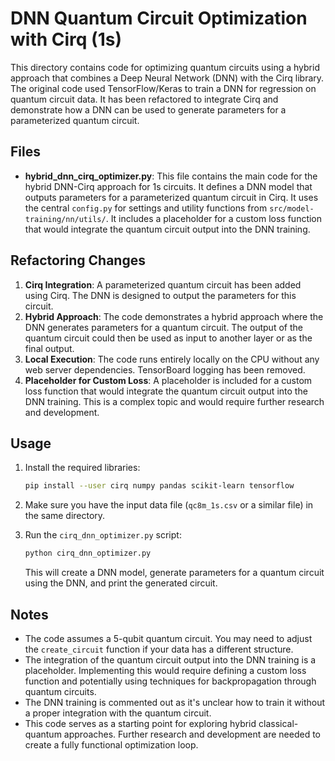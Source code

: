 # DNN Quantum Circuit Optimization with Cirq (1s)

This directory contains code for optimizing quantum circuits using a hybrid approach that combines a Deep Neural Network (DNN) with the Cirq library. The original code used TensorFlow/Keras to train a DNN for regression on quantum circuit data. It has been refactored to integrate Cirq and demonstrate how a DNN can be used to generate parameters for a parameterized quantum circuit.

## Files

-   **hybrid_dnn_cirq_optimizer.py**: This file contains the main code for the hybrid DNN-Cirq approach for 1s circuits. It defines a DNN model that outputs parameters for a parameterized quantum circuit in Cirq. It uses the central `config.py` for settings and utility functions from `src/model-training/nn/utils/`. It includes a placeholder for a custom loss function that would integrate the quantum circuit output into the DNN training.

## Refactoring Changes

1. **Cirq Integration**: A parameterized quantum circuit has been added using Cirq. The DNN is designed to output the parameters for this circuit.
2. **Hybrid Approach**: The code demonstrates a hybrid approach where the DNN generates parameters for a quantum circuit. The output of the quantum circuit could then be used as input to another layer or as the final output.
3. **Local Execution**: The code runs entirely locally on the CPU without any web server dependencies. TensorBoard logging has been removed.
4. **Placeholder for Custom Loss**: A placeholder is included for a custom loss function that would integrate the quantum circuit output into the DNN training. This is a complex topic and would require further research and development.

## Usage

1. Install the required libraries:

    ```bash
    pip install --user cirq numpy pandas scikit-learn tensorflow
    ```

2. Make sure you have the input data file (`qc8m_1s.csv` or a similar file) in the same directory.
3. Run the `cirq_dnn_optimizer.py` script:

    ```bash
    python cirq_dnn_optimizer.py
    ```

    This will create a DNN model, generate parameters for a quantum circuit using the DNN, and print the generated circuit.

## Notes

-   The code assumes a 5-qubit quantum circuit. You may need to adjust the `create_circuit` function if your data has a different structure.
-   The integration of the quantum circuit output into the DNN training is a placeholder. Implementing this would require defining a custom loss function and potentially using techniques for backpropagation through quantum circuits.
-   The DNN training is commented out as it's unclear how to train it without a proper integration with the quantum circuit.
-   This code serves as a starting point for exploring hybrid classical-quantum approaches. Further research and development are needed to create a fully functional optimization loop.
